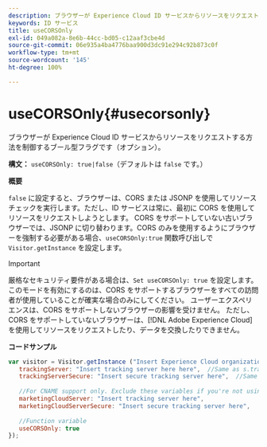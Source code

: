 ```yaml
---
description: ブラウザーが Experience Cloud ID サービスからリソースをリクエストする方法を制御するブール型フラグです（オプション）。
keywords: ID サービス
title: useCORSOnly
exl-id: 049a082a-8e6b-44cc-bd05-c12aaf3cbe4d
source-git-commit: 06e935a4ba4776baa900d3dc91e294c92b873c0f
workflow-type: tm+mt
source-wordcount: '145'
ht-degree: 100%

---
```


# useCORSOnly{#usecorsonly}

ブラウザーが Experience Cloud ID サービスからリソースをリクエストする方法を制御するブール型フラグです（オプション）。

**構文：** `useCORSOnly: true|false`（デフォルトは `false` です。）

**概要**

`false` に設定すると、ブラウザーは、CORS または JSONP を使用してリソースチェックを実行します。ただし、ID サービスは常に、最初に CORS を使用してリソースをリクエストしようとします。 CORS をサポートしていない古いブラウザーでは、JSONP に切り替わります。CORS のみを使用するようにブラウザーを強制する必要がある場合、`useCORSOnly:true` 関数呼び出しで `Visitor.getInstance` を設定します。

>[!IMPORTANT]
>
>厳格なセキュリティ要件がある場合は、`Set useCORSOnly: true` を設定します。このモードを有効にするのは、CORS をサポートするブラウザーをすべての訪問者が使用していることが確実な場合のみにしてください。 ユーザーエクスペリエンスは、CORS をサポートしないブラウザーの影響を受けません。 ただし、CORS をサポートしていないブラウザーは、[!DNL Adobe Experience Cloud] を使用してリソースをリクエストしたり、データを交換したりできません。

**コードサンプル**

```js
var visitor = Visitor.getInstance ("Insert Experience Cloud organization ID here",{ 
   trackingServer: "Insert tracking server here here",  //Same as s.trackingServer 
   trackingServerSecure: "Insert secure tracking server here",  //Same as s.trackingServerSecure 
 
   //For CNAME support only. Exclude these variables if you're not using CNAME 
   marketingCloudServer: "Insert tracking server here", 
   marketingCloudServerSecure: "Insert secure tracking server here", 
 
   //Function variable 
   useCORSOnly: true 
});
```
